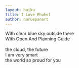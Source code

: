 ```yaml
---
layout: haiku
title: I Love Phuket
author: naruepanart
---
```


With clear blue sky outside there<br>
With Open And Planning Guide<br>	
the cloud, the future <br>
I am very smart<br>
the world so proud for you<br>

